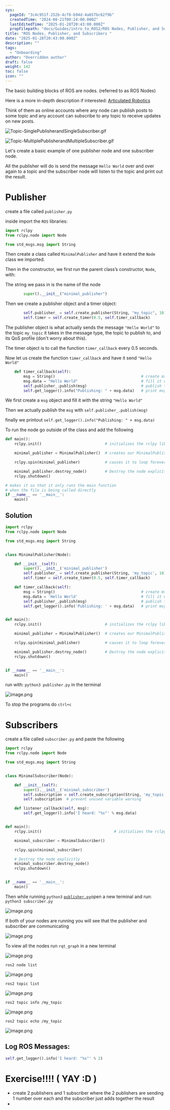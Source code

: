```yaml
---
sys:
  pageId: "3c4c951f-252b-4cf8-b94d-4a657bc62f9b"
  createdTime: "2024-08-21T00:24:00.000Z"
  lastEditedTime: "2025-01-28T20:43:00.000Z"
  propFilepath: "docs/Guides/intro_to_ROS2/ROS Nodes, Publisher, and Subscribers .md"
title: "ROS Nodes, Publisher, and Subscribers "
date: "2025-01-28T20:43:00.000Z"
description: ""
tags:
  - "Onboarding"
author: "Overridden author"
draft: false
weight: 142
toc: false
icon: ""
---
```


The basic building blocks of ROS are nodes. (referred to as ROS Nodes)

Here is a more in-depth description if interested: [Articulated Robotics](https://articulatedrobotics.xyz/tutorials/ready-for-ros/ros-overview#2-nodes)

Think of them as online accounts where any node can publish posts to some topic and any account can subscribe to any topic to receive updates on new posts.

![Topic-SinglePublisherandSingleSubscriber.gif](https://docs.ros.org/en/humble/_images/Topic-SinglePublisherandSingleSubscriber.gif)

![Topic-MultiplePublisherandMultipleSubscriber.gif](https://docs.ros.org/en/humble/_images/Topic-MultiplePublisherandMultipleSubscriber.gif)

Let's create a basic example of one publisher node and one subscriber node.

All the publisher will do is send the message `Hello World` over and over again to a topic and the subscriber node will listen to the topic and print out the result.

# Publisher

create a file called `publisher.py` 

inside import the `ROS` libraries:

```python
import rclpy
from rclpy.node import Node

from std_msgs.msg import String
```

Then create a class called `MinimalPublisher` and have it extend the `Node` class we imported.

Then in the constructor, we first run the parent class’s constructor, `Node`, with:

The string we pass in is the name of the node

```python
        super().__init__("minimal_publisher")
```

Then we create a publisher object and a timer object:

```python
        self.publisher_ = self.create_publisher(String, "my_topic", 10)
        self.timer = self.create_timer(0.5, self.timer_callback)
```

The publisher object is what actually sends the message `"Hello World"` to the topic `my_topic` it takes in the message type, the topic to publish to, and its QoS profile (don't worry about this).

The timer object is to call the function `timer_callback` every 0.5 seconds.

Now let us create the function `timer_callback` and have it send `"Hello World"`

```python
    def timer_callback(self):
        msg = String()                                      # create msg object
        msg.data = "Hello World"                            # fill it with data
        self.publisher_.publish(msg)                        # publish the message
        self.get_logger().info("Publishing: " + msg.data)   # print msg
```

We first create a `msg` object and fill it with the string `"Hello World"`

Then we actually publish the `msg` with `self.publisher_.publish(msg)`

finally we printout `self.get_logger().info("Publishing: " + msg.data)`

To run the node go outside of the class and add the following

```python
def main():
    rclpy.init()                            # initializes the rclpy library

    minimal_publisher = MinimalPublisher()  # creates our MinimalPublisher object

    rclpy.spin(minimal_publisher)           # causes it to loop forever

    minimal_publisher.destroy_node()        # Destroy the node explicitly
    rclpy.shutdown()

# makes it so that it only runs the main function
# when the file is being called directly
if __name__ == '__main__': 
    main()
```

## Solution

```python
import rclpy
from rclpy.node import Node

from std_msgs.msg import String


class MinimalPublisher(Node):

    def __init__(self):
        super().__init__('minimal_publisher')
        self.publisher_ = self.create_publisher(String, 'my_topic', 10)
        self.timer = self.create_timer(0.5, self.timer_callback)

    def timer_callback(self):
        msg = String()                                      # create msg object
        msg.data = 'Hello World'                            # fill it with data
        self.publisher_.publish(msg)                        # publish the message
        self.get_logger().info('Publishing: ' + msg.data)   # print msg


def main():
    rclpy.init()                            # initializes the rclpy library

    minimal_publisher = MinimalPublisher()  # creates our MinimalPublisher object

    rclpy.spin(minimal_publisher)           # causes it to loop forever

    minimal_publisher.destroy_node()        # Destroy the node explicitly
    rclpy.shutdown()


if __name__ == '__main__':
    main()
```

run with: `python3 publisher.py` in the terminal

![image.png](https://prod-files-secure.s3.us-west-2.amazonaws.com/d518164a-d88e-44d1-a4ee-3adb3bd8bce0/9214accb-ad5b-44f1-a31c-b3167c59138b/image.png?X-Amz-Algorithm=AWS4-HMAC-SHA256&X-Amz-Content-Sha256=UNSIGNED-PAYLOAD&X-Amz-Credential=ASIAZI2LB466SYKPJXPX%2F20250714%2Fus-west-2%2Fs3%2Faws4_request&X-Amz-Date=20250714T210855Z&X-Amz-Expires=3600&X-Amz-Security-Token=IQoJb3JpZ2luX2VjEBsaCXVzLXdlc3QtMiJHMEUCIGez8nN9rHI8d7%2FKHNNzYatupOQUBvUpCT%2Fc97%2FgiHP1AiEAz38L35Wgbkwr2AT%2FWBn%2Fb%2BBlGK3YjDtwr%2FUXEFtJ3%2FUq%2FwMINBAAGgw2Mzc0MjMxODM4MDUiDE%2B1Uit4N10vxBbk5ircA%2FeLV9uYgTWHtFE6UuZ9cue1yiNFycfxB1OqrixM1GfRY2fFt7diDDmQfcX6K7oBCNE41ML%2BJzJg5UIcZmad%2BCf%2BpIT7%2FFpQedclrCNtS2WSJx6QAJNKhO0ZiOXQKP2BMV9BftB%2BqMYDgboBLVS5hJ3T3nZ8OHz4TYY67%2Fp8AR%2B75TUSPd8P9Kgo8HXRkss1LIMqFO%2FMwNyxGkkLgrxdEpLae4DjxT%2B3yk%2B9MTJHdNci6Hzriy5mz2mi%2Fx%2BhkXQxVw4x3oKmhyzlpMPApfuCXEmfHodVPCYYvYPJiTjcefwF1FYTr4kodyFaJfTEu7lTZerLhTFutrnICLLGkKc9EYPxhcVp7K%2BYRQW0cXzmQsVtmcG1VcWgRug1cEvcdUc4%2Bpfo0DDHwq%2B3XkPJe861bFpv73wsoXFsJyp%2FPjMqoVwJXYleSkxO8t3IjcE3txcexnw84xrh%2FQoVtZrik1Y7oOxLOfgWON%2BjBbliyB0HUHn1bO5SL9Eup3ZljccJxRcrqISuQNYjUbIhBi7HFCuiRvALOOI7lugRZ9uDLzIRVdYCTzSbGdWQiKh4wyp2R2FtEkW9OgA9N4lWc%2BtGfUVZnviYr%2BbEnjOCkX2A3ytz1tjhR0uLZY5UkkKRQtHcMO2k1cMGOqUBFDPNQfo7IgNFyX3D4GW9lFhQOCTDeQ73K%2FvZ9PE2%2FthOlUvnJQuLcRV0GtpRm8%2BWuLTlgvSuMLV0GUw9EKw9Y2e4%2BS4ktWL0O1ExkRKEdIk%2Bo1AVPK7NHRxrLvnqey%2FAQu0cTsVS5Ik0J8y1O6SxwnUH717754Y2Bl%2B3GWrCGOyD33oUTqNHVG6cEJefdsW%2BfHcyGTMqPNGcXtcQbKHsb4IOJw0q&X-Amz-Signature=b5d7ef3b8bdd59cbf5a9cb9fe80f6d29491c83c4b0c49a44a5342368eda3570d&X-Amz-SignedHeaders=host&x-amz-checksum-mode=ENABLED&x-id=GetObject)

To stop the programs do `ctrl+c`

# Subscribers

create a file called `subscriber.py` and paste the following

```python
import rclpy
from rclpy.node import Node

from std_msgs.msg import String


class MinimalSubscriber(Node):

    def __init__(self):
        super().__init__('minimal_subscriber')
        self.subscription = self.create_subscription(String, 'my_topic', self.listener_callback, 10)
        self.subscription  # prevent unused variable warning

    def listener_callback(self, msg):
        self.get_logger().info('I heard: "%s"' % msg.data)


def main():
    rclpy.init()                                # initializes the rclpy library

    minimal_subscriber = MinimalSubscriber()

    rclpy.spin(minimal_subscriber)

    # Destroy the node explicitly
    minimal_subscriber.destroy_node()
    rclpy.shutdown()


if __name__ == '__main__':
    main()
```

Then while running `python3` [`publisher.py`](http://publisher.py/)open a new terminal and run: `python3 subscriber.py` 

![image.png](https://prod-files-secure.s3.us-west-2.amazonaws.com/d518164a-d88e-44d1-a4ee-3adb3bd8bce0/611fccf2-c738-4dbd-94e9-98f209092866/image.png?X-Amz-Algorithm=AWS4-HMAC-SHA256&X-Amz-Content-Sha256=UNSIGNED-PAYLOAD&X-Amz-Credential=ASIAZI2LB466SYKPJXPX%2F20250714%2Fus-west-2%2Fs3%2Faws4_request&X-Amz-Date=20250714T210855Z&X-Amz-Expires=3600&X-Amz-Security-Token=IQoJb3JpZ2luX2VjEBsaCXVzLXdlc3QtMiJHMEUCIGez8nN9rHI8d7%2FKHNNzYatupOQUBvUpCT%2Fc97%2FgiHP1AiEAz38L35Wgbkwr2AT%2FWBn%2Fb%2BBlGK3YjDtwr%2FUXEFtJ3%2FUq%2FwMINBAAGgw2Mzc0MjMxODM4MDUiDE%2B1Uit4N10vxBbk5ircA%2FeLV9uYgTWHtFE6UuZ9cue1yiNFycfxB1OqrixM1GfRY2fFt7diDDmQfcX6K7oBCNE41ML%2BJzJg5UIcZmad%2BCf%2BpIT7%2FFpQedclrCNtS2WSJx6QAJNKhO0ZiOXQKP2BMV9BftB%2BqMYDgboBLVS5hJ3T3nZ8OHz4TYY67%2Fp8AR%2B75TUSPd8P9Kgo8HXRkss1LIMqFO%2FMwNyxGkkLgrxdEpLae4DjxT%2B3yk%2B9MTJHdNci6Hzriy5mz2mi%2Fx%2BhkXQxVw4x3oKmhyzlpMPApfuCXEmfHodVPCYYvYPJiTjcefwF1FYTr4kodyFaJfTEu7lTZerLhTFutrnICLLGkKc9EYPxhcVp7K%2BYRQW0cXzmQsVtmcG1VcWgRug1cEvcdUc4%2Bpfo0DDHwq%2B3XkPJe861bFpv73wsoXFsJyp%2FPjMqoVwJXYleSkxO8t3IjcE3txcexnw84xrh%2FQoVtZrik1Y7oOxLOfgWON%2BjBbliyB0HUHn1bO5SL9Eup3ZljccJxRcrqISuQNYjUbIhBi7HFCuiRvALOOI7lugRZ9uDLzIRVdYCTzSbGdWQiKh4wyp2R2FtEkW9OgA9N4lWc%2BtGfUVZnviYr%2BbEnjOCkX2A3ytz1tjhR0uLZY5UkkKRQtHcMO2k1cMGOqUBFDPNQfo7IgNFyX3D4GW9lFhQOCTDeQ73K%2FvZ9PE2%2FthOlUvnJQuLcRV0GtpRm8%2BWuLTlgvSuMLV0GUw9EKw9Y2e4%2BS4ktWL0O1ExkRKEdIk%2Bo1AVPK7NHRxrLvnqey%2FAQu0cTsVS5Ik0J8y1O6SxwnUH717754Y2Bl%2B3GWrCGOyD33oUTqNHVG6cEJefdsW%2BfHcyGTMqPNGcXtcQbKHsb4IOJw0q&X-Amz-Signature=a85ca2de4ac1e342f4be6f3f04f77fc9a87a74e24d85b34459c0a38b89054ddf&X-Amz-SignedHeaders=host&x-amz-checksum-mode=ENABLED&x-id=GetObject)

If both of your nodes are running you will see that the publisher and subscriber are communicating

![image.png](https://prod-files-secure.s3.us-west-2.amazonaws.com/d518164a-d88e-44d1-a4ee-3adb3bd8bce0/eea428b5-1cf0-43bb-a30b-81cbaf6c5c78/image.png?X-Amz-Algorithm=AWS4-HMAC-SHA256&X-Amz-Content-Sha256=UNSIGNED-PAYLOAD&X-Amz-Credential=ASIAZI2LB466SYKPJXPX%2F20250714%2Fus-west-2%2Fs3%2Faws4_request&X-Amz-Date=20250714T210855Z&X-Amz-Expires=3600&X-Amz-Security-Token=IQoJb3JpZ2luX2VjEBsaCXVzLXdlc3QtMiJHMEUCIGez8nN9rHI8d7%2FKHNNzYatupOQUBvUpCT%2Fc97%2FgiHP1AiEAz38L35Wgbkwr2AT%2FWBn%2Fb%2BBlGK3YjDtwr%2FUXEFtJ3%2FUq%2FwMINBAAGgw2Mzc0MjMxODM4MDUiDE%2B1Uit4N10vxBbk5ircA%2FeLV9uYgTWHtFE6UuZ9cue1yiNFycfxB1OqrixM1GfRY2fFt7diDDmQfcX6K7oBCNE41ML%2BJzJg5UIcZmad%2BCf%2BpIT7%2FFpQedclrCNtS2WSJx6QAJNKhO0ZiOXQKP2BMV9BftB%2BqMYDgboBLVS5hJ3T3nZ8OHz4TYY67%2Fp8AR%2B75TUSPd8P9Kgo8HXRkss1LIMqFO%2FMwNyxGkkLgrxdEpLae4DjxT%2B3yk%2B9MTJHdNci6Hzriy5mz2mi%2Fx%2BhkXQxVw4x3oKmhyzlpMPApfuCXEmfHodVPCYYvYPJiTjcefwF1FYTr4kodyFaJfTEu7lTZerLhTFutrnICLLGkKc9EYPxhcVp7K%2BYRQW0cXzmQsVtmcG1VcWgRug1cEvcdUc4%2Bpfo0DDHwq%2B3XkPJe861bFpv73wsoXFsJyp%2FPjMqoVwJXYleSkxO8t3IjcE3txcexnw84xrh%2FQoVtZrik1Y7oOxLOfgWON%2BjBbliyB0HUHn1bO5SL9Eup3ZljccJxRcrqISuQNYjUbIhBi7HFCuiRvALOOI7lugRZ9uDLzIRVdYCTzSbGdWQiKh4wyp2R2FtEkW9OgA9N4lWc%2BtGfUVZnviYr%2BbEnjOCkX2A3ytz1tjhR0uLZY5UkkKRQtHcMO2k1cMGOqUBFDPNQfo7IgNFyX3D4GW9lFhQOCTDeQ73K%2FvZ9PE2%2FthOlUvnJQuLcRV0GtpRm8%2BWuLTlgvSuMLV0GUw9EKw9Y2e4%2BS4ktWL0O1ExkRKEdIk%2Bo1AVPK7NHRxrLvnqey%2FAQu0cTsVS5Ik0J8y1O6SxwnUH717754Y2Bl%2B3GWrCGOyD33oUTqNHVG6cEJefdsW%2BfHcyGTMqPNGcXtcQbKHsb4IOJw0q&X-Amz-Signature=e88a5e8a097c05329eab54a9afa7d9a1f3fa56b961dd6905414fd69ddf135965&X-Amz-SignedHeaders=host&x-amz-checksum-mode=ENABLED&x-id=GetObject)

To view all the nodes run `rqt_graph` in a new terminal

![image.png](https://prod-files-secure.s3.us-west-2.amazonaws.com/d518164a-d88e-44d1-a4ee-3adb3bd8bce0/1d98e964-4318-4d62-b5c4-8c8f78368598/image.png?X-Amz-Algorithm=AWS4-HMAC-SHA256&X-Amz-Content-Sha256=UNSIGNED-PAYLOAD&X-Amz-Credential=ASIAZI2LB466SYKPJXPX%2F20250714%2Fus-west-2%2Fs3%2Faws4_request&X-Amz-Date=20250714T210855Z&X-Amz-Expires=3600&X-Amz-Security-Token=IQoJb3JpZ2luX2VjEBsaCXVzLXdlc3QtMiJHMEUCIGez8nN9rHI8d7%2FKHNNzYatupOQUBvUpCT%2Fc97%2FgiHP1AiEAz38L35Wgbkwr2AT%2FWBn%2Fb%2BBlGK3YjDtwr%2FUXEFtJ3%2FUq%2FwMINBAAGgw2Mzc0MjMxODM4MDUiDE%2B1Uit4N10vxBbk5ircA%2FeLV9uYgTWHtFE6UuZ9cue1yiNFycfxB1OqrixM1GfRY2fFt7diDDmQfcX6K7oBCNE41ML%2BJzJg5UIcZmad%2BCf%2BpIT7%2FFpQedclrCNtS2WSJx6QAJNKhO0ZiOXQKP2BMV9BftB%2BqMYDgboBLVS5hJ3T3nZ8OHz4TYY67%2Fp8AR%2B75TUSPd8P9Kgo8HXRkss1LIMqFO%2FMwNyxGkkLgrxdEpLae4DjxT%2B3yk%2B9MTJHdNci6Hzriy5mz2mi%2Fx%2BhkXQxVw4x3oKmhyzlpMPApfuCXEmfHodVPCYYvYPJiTjcefwF1FYTr4kodyFaJfTEu7lTZerLhTFutrnICLLGkKc9EYPxhcVp7K%2BYRQW0cXzmQsVtmcG1VcWgRug1cEvcdUc4%2Bpfo0DDHwq%2B3XkPJe861bFpv73wsoXFsJyp%2FPjMqoVwJXYleSkxO8t3IjcE3txcexnw84xrh%2FQoVtZrik1Y7oOxLOfgWON%2BjBbliyB0HUHn1bO5SL9Eup3ZljccJxRcrqISuQNYjUbIhBi7HFCuiRvALOOI7lugRZ9uDLzIRVdYCTzSbGdWQiKh4wyp2R2FtEkW9OgA9N4lWc%2BtGfUVZnviYr%2BbEnjOCkX2A3ytz1tjhR0uLZY5UkkKRQtHcMO2k1cMGOqUBFDPNQfo7IgNFyX3D4GW9lFhQOCTDeQ73K%2FvZ9PE2%2FthOlUvnJQuLcRV0GtpRm8%2BWuLTlgvSuMLV0GUw9EKw9Y2e4%2BS4ktWL0O1ExkRKEdIk%2Bo1AVPK7NHRxrLvnqey%2FAQu0cTsVS5Ik0J8y1O6SxwnUH717754Y2Bl%2B3GWrCGOyD33oUTqNHVG6cEJefdsW%2BfHcyGTMqPNGcXtcQbKHsb4IOJw0q&X-Amz-Signature=13a0890a7eff7c8e688a6a8a7852271831994981dd09547250266be410a88ed6&X-Amz-SignedHeaders=host&x-amz-checksum-mode=ENABLED&x-id=GetObject)

`ros2 node list`

![image.png](https://prod-files-secure.s3.us-west-2.amazonaws.com/d518164a-d88e-44d1-a4ee-3adb3bd8bce0/680ac8cf-e6d9-4164-9ece-5b9a6fccffee/image.png?X-Amz-Algorithm=AWS4-HMAC-SHA256&X-Amz-Content-Sha256=UNSIGNED-PAYLOAD&X-Amz-Credential=ASIAZI2LB466SYKPJXPX%2F20250714%2Fus-west-2%2Fs3%2Faws4_request&X-Amz-Date=20250714T210855Z&X-Amz-Expires=3600&X-Amz-Security-Token=IQoJb3JpZ2luX2VjEBsaCXVzLXdlc3QtMiJHMEUCIGez8nN9rHI8d7%2FKHNNzYatupOQUBvUpCT%2Fc97%2FgiHP1AiEAz38L35Wgbkwr2AT%2FWBn%2Fb%2BBlGK3YjDtwr%2FUXEFtJ3%2FUq%2FwMINBAAGgw2Mzc0MjMxODM4MDUiDE%2B1Uit4N10vxBbk5ircA%2FeLV9uYgTWHtFE6UuZ9cue1yiNFycfxB1OqrixM1GfRY2fFt7diDDmQfcX6K7oBCNE41ML%2BJzJg5UIcZmad%2BCf%2BpIT7%2FFpQedclrCNtS2WSJx6QAJNKhO0ZiOXQKP2BMV9BftB%2BqMYDgboBLVS5hJ3T3nZ8OHz4TYY67%2Fp8AR%2B75TUSPd8P9Kgo8HXRkss1LIMqFO%2FMwNyxGkkLgrxdEpLae4DjxT%2B3yk%2B9MTJHdNci6Hzriy5mz2mi%2Fx%2BhkXQxVw4x3oKmhyzlpMPApfuCXEmfHodVPCYYvYPJiTjcefwF1FYTr4kodyFaJfTEu7lTZerLhTFutrnICLLGkKc9EYPxhcVp7K%2BYRQW0cXzmQsVtmcG1VcWgRug1cEvcdUc4%2Bpfo0DDHwq%2B3XkPJe861bFpv73wsoXFsJyp%2FPjMqoVwJXYleSkxO8t3IjcE3txcexnw84xrh%2FQoVtZrik1Y7oOxLOfgWON%2BjBbliyB0HUHn1bO5SL9Eup3ZljccJxRcrqISuQNYjUbIhBi7HFCuiRvALOOI7lugRZ9uDLzIRVdYCTzSbGdWQiKh4wyp2R2FtEkW9OgA9N4lWc%2BtGfUVZnviYr%2BbEnjOCkX2A3ytz1tjhR0uLZY5UkkKRQtHcMO2k1cMGOqUBFDPNQfo7IgNFyX3D4GW9lFhQOCTDeQ73K%2FvZ9PE2%2FthOlUvnJQuLcRV0GtpRm8%2BWuLTlgvSuMLV0GUw9EKw9Y2e4%2BS4ktWL0O1ExkRKEdIk%2Bo1AVPK7NHRxrLvnqey%2FAQu0cTsVS5Ik0J8y1O6SxwnUH717754Y2Bl%2B3GWrCGOyD33oUTqNHVG6cEJefdsW%2BfHcyGTMqPNGcXtcQbKHsb4IOJw0q&X-Amz-Signature=78ff90fb622cbfff88686e018607119cf25683f30d5eca429b97c36a247ed850&X-Amz-SignedHeaders=host&x-amz-checksum-mode=ENABLED&x-id=GetObject)

`ros2 topic list`

![image.png](https://prod-files-secure.s3.us-west-2.amazonaws.com/d518164a-d88e-44d1-a4ee-3adb3bd8bce0/eee2ebe1-27ef-4a4a-96fb-2ca54126fb29/image.png?X-Amz-Algorithm=AWS4-HMAC-SHA256&X-Amz-Content-Sha256=UNSIGNED-PAYLOAD&X-Amz-Credential=ASIAZI2LB466SYKPJXPX%2F20250714%2Fus-west-2%2Fs3%2Faws4_request&X-Amz-Date=20250714T210855Z&X-Amz-Expires=3600&X-Amz-Security-Token=IQoJb3JpZ2luX2VjEBsaCXVzLXdlc3QtMiJHMEUCIGez8nN9rHI8d7%2FKHNNzYatupOQUBvUpCT%2Fc97%2FgiHP1AiEAz38L35Wgbkwr2AT%2FWBn%2Fb%2BBlGK3YjDtwr%2FUXEFtJ3%2FUq%2FwMINBAAGgw2Mzc0MjMxODM4MDUiDE%2B1Uit4N10vxBbk5ircA%2FeLV9uYgTWHtFE6UuZ9cue1yiNFycfxB1OqrixM1GfRY2fFt7diDDmQfcX6K7oBCNE41ML%2BJzJg5UIcZmad%2BCf%2BpIT7%2FFpQedclrCNtS2WSJx6QAJNKhO0ZiOXQKP2BMV9BftB%2BqMYDgboBLVS5hJ3T3nZ8OHz4TYY67%2Fp8AR%2B75TUSPd8P9Kgo8HXRkss1LIMqFO%2FMwNyxGkkLgrxdEpLae4DjxT%2B3yk%2B9MTJHdNci6Hzriy5mz2mi%2Fx%2BhkXQxVw4x3oKmhyzlpMPApfuCXEmfHodVPCYYvYPJiTjcefwF1FYTr4kodyFaJfTEu7lTZerLhTFutrnICLLGkKc9EYPxhcVp7K%2BYRQW0cXzmQsVtmcG1VcWgRug1cEvcdUc4%2Bpfo0DDHwq%2B3XkPJe861bFpv73wsoXFsJyp%2FPjMqoVwJXYleSkxO8t3IjcE3txcexnw84xrh%2FQoVtZrik1Y7oOxLOfgWON%2BjBbliyB0HUHn1bO5SL9Eup3ZljccJxRcrqISuQNYjUbIhBi7HFCuiRvALOOI7lugRZ9uDLzIRVdYCTzSbGdWQiKh4wyp2R2FtEkW9OgA9N4lWc%2BtGfUVZnviYr%2BbEnjOCkX2A3ytz1tjhR0uLZY5UkkKRQtHcMO2k1cMGOqUBFDPNQfo7IgNFyX3D4GW9lFhQOCTDeQ73K%2FvZ9PE2%2FthOlUvnJQuLcRV0GtpRm8%2BWuLTlgvSuMLV0GUw9EKw9Y2e4%2BS4ktWL0O1ExkRKEdIk%2Bo1AVPK7NHRxrLvnqey%2FAQu0cTsVS5Ik0J8y1O6SxwnUH717754Y2Bl%2B3GWrCGOyD33oUTqNHVG6cEJefdsW%2BfHcyGTMqPNGcXtcQbKHsb4IOJw0q&X-Amz-Signature=5ad0ed68c1ff92dbca2705862c8c913801400fdce2679856c1562d8d76675391&X-Amz-SignedHeaders=host&x-amz-checksum-mode=ENABLED&x-id=GetObject)

`ros2 topic info /my_topic`

![image.png](https://prod-files-secure.s3.us-west-2.amazonaws.com/d518164a-d88e-44d1-a4ee-3adb3bd8bce0/6288ef12-cb9e-406f-b9eb-65feed3a9011/image.png?X-Amz-Algorithm=AWS4-HMAC-SHA256&X-Amz-Content-Sha256=UNSIGNED-PAYLOAD&X-Amz-Credential=ASIAZI2LB466SYKPJXPX%2F20250714%2Fus-west-2%2Fs3%2Faws4_request&X-Amz-Date=20250714T210855Z&X-Amz-Expires=3600&X-Amz-Security-Token=IQoJb3JpZ2luX2VjEBsaCXVzLXdlc3QtMiJHMEUCIGez8nN9rHI8d7%2FKHNNzYatupOQUBvUpCT%2Fc97%2FgiHP1AiEAz38L35Wgbkwr2AT%2FWBn%2Fb%2BBlGK3YjDtwr%2FUXEFtJ3%2FUq%2FwMINBAAGgw2Mzc0MjMxODM4MDUiDE%2B1Uit4N10vxBbk5ircA%2FeLV9uYgTWHtFE6UuZ9cue1yiNFycfxB1OqrixM1GfRY2fFt7diDDmQfcX6K7oBCNE41ML%2BJzJg5UIcZmad%2BCf%2BpIT7%2FFpQedclrCNtS2WSJx6QAJNKhO0ZiOXQKP2BMV9BftB%2BqMYDgboBLVS5hJ3T3nZ8OHz4TYY67%2Fp8AR%2B75TUSPd8P9Kgo8HXRkss1LIMqFO%2FMwNyxGkkLgrxdEpLae4DjxT%2B3yk%2B9MTJHdNci6Hzriy5mz2mi%2Fx%2BhkXQxVw4x3oKmhyzlpMPApfuCXEmfHodVPCYYvYPJiTjcefwF1FYTr4kodyFaJfTEu7lTZerLhTFutrnICLLGkKc9EYPxhcVp7K%2BYRQW0cXzmQsVtmcG1VcWgRug1cEvcdUc4%2Bpfo0DDHwq%2B3XkPJe861bFpv73wsoXFsJyp%2FPjMqoVwJXYleSkxO8t3IjcE3txcexnw84xrh%2FQoVtZrik1Y7oOxLOfgWON%2BjBbliyB0HUHn1bO5SL9Eup3ZljccJxRcrqISuQNYjUbIhBi7HFCuiRvALOOI7lugRZ9uDLzIRVdYCTzSbGdWQiKh4wyp2R2FtEkW9OgA9N4lWc%2BtGfUVZnviYr%2BbEnjOCkX2A3ytz1tjhR0uLZY5UkkKRQtHcMO2k1cMGOqUBFDPNQfo7IgNFyX3D4GW9lFhQOCTDeQ73K%2FvZ9PE2%2FthOlUvnJQuLcRV0GtpRm8%2BWuLTlgvSuMLV0GUw9EKw9Y2e4%2BS4ktWL0O1ExkRKEdIk%2Bo1AVPK7NHRxrLvnqey%2FAQu0cTsVS5Ik0J8y1O6SxwnUH717754Y2Bl%2B3GWrCGOyD33oUTqNHVG6cEJefdsW%2BfHcyGTMqPNGcXtcQbKHsb4IOJw0q&X-Amz-Signature=c4e22b5e713233b3825acd5a3e01325f811cd0b22bc91047056a464cddfc92d4&X-Amz-SignedHeaders=host&x-amz-checksum-mode=ENABLED&x-id=GetObject)

`ros2 topic echo /my_topic`

![image.png](https://prod-files-secure.s3.us-west-2.amazonaws.com/d518164a-d88e-44d1-a4ee-3adb3bd8bce0/0a6fcb4d-422d-4a6c-a803-749ef4adf2c6/image.png?X-Amz-Algorithm=AWS4-HMAC-SHA256&X-Amz-Content-Sha256=UNSIGNED-PAYLOAD&X-Amz-Credential=ASIAZI2LB466SYKPJXPX%2F20250714%2Fus-west-2%2Fs3%2Faws4_request&X-Amz-Date=20250714T210855Z&X-Amz-Expires=3600&X-Amz-Security-Token=IQoJb3JpZ2luX2VjEBsaCXVzLXdlc3QtMiJHMEUCIGez8nN9rHI8d7%2FKHNNzYatupOQUBvUpCT%2Fc97%2FgiHP1AiEAz38L35Wgbkwr2AT%2FWBn%2Fb%2BBlGK3YjDtwr%2FUXEFtJ3%2FUq%2FwMINBAAGgw2Mzc0MjMxODM4MDUiDE%2B1Uit4N10vxBbk5ircA%2FeLV9uYgTWHtFE6UuZ9cue1yiNFycfxB1OqrixM1GfRY2fFt7diDDmQfcX6K7oBCNE41ML%2BJzJg5UIcZmad%2BCf%2BpIT7%2FFpQedclrCNtS2WSJx6QAJNKhO0ZiOXQKP2BMV9BftB%2BqMYDgboBLVS5hJ3T3nZ8OHz4TYY67%2Fp8AR%2B75TUSPd8P9Kgo8HXRkss1LIMqFO%2FMwNyxGkkLgrxdEpLae4DjxT%2B3yk%2B9MTJHdNci6Hzriy5mz2mi%2Fx%2BhkXQxVw4x3oKmhyzlpMPApfuCXEmfHodVPCYYvYPJiTjcefwF1FYTr4kodyFaJfTEu7lTZerLhTFutrnICLLGkKc9EYPxhcVp7K%2BYRQW0cXzmQsVtmcG1VcWgRug1cEvcdUc4%2Bpfo0DDHwq%2B3XkPJe861bFpv73wsoXFsJyp%2FPjMqoVwJXYleSkxO8t3IjcE3txcexnw84xrh%2FQoVtZrik1Y7oOxLOfgWON%2BjBbliyB0HUHn1bO5SL9Eup3ZljccJxRcrqISuQNYjUbIhBi7HFCuiRvALOOI7lugRZ9uDLzIRVdYCTzSbGdWQiKh4wyp2R2FtEkW9OgA9N4lWc%2BtGfUVZnviYr%2BbEnjOCkX2A3ytz1tjhR0uLZY5UkkKRQtHcMO2k1cMGOqUBFDPNQfo7IgNFyX3D4GW9lFhQOCTDeQ73K%2FvZ9PE2%2FthOlUvnJQuLcRV0GtpRm8%2BWuLTlgvSuMLV0GUw9EKw9Y2e4%2BS4ktWL0O1ExkRKEdIk%2Bo1AVPK7NHRxrLvnqey%2FAQu0cTsVS5Ik0J8y1O6SxwnUH717754Y2Bl%2B3GWrCGOyD33oUTqNHVG6cEJefdsW%2BfHcyGTMqPNGcXtcQbKHsb4IOJw0q&X-Amz-Signature=f83bfdda89de13b38ce38270e772590330ff549ce3bb7485ed3f23095cfab859&X-Amz-SignedHeaders=host&x-amz-checksum-mode=ENABLED&x-id=GetObject)

## Log ROS Messages:

```python
self.get_logger().info('I heard: "%s"' % 2)
```

# Exercise!!!! ( YAY :D )

- create 2 publishers and 1 subscriber where the 2 publishers are sending 1 number over each and the subscriber just adds together the result
- 
